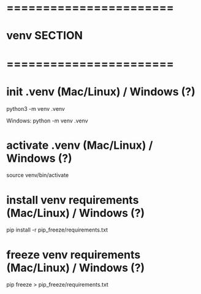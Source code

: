 # ======================= #
#      venv SECTION       #
# ======================= #

# init .venv (Mac/Linux) / Windows (?)
python3 -m venv .venv

Windows: python -m venv .venv

# activate .venv (Mac/Linux) / Windows (?)
source venv/bin/activate

# install venv requirements (Mac/Linux) / Windows (?)
pip install -r pip_freeze/requirements.txt

# freeze venv requirements  (Mac/Linux) / Windows (?)
pip freeze > pip_freeze/requirements.txt

